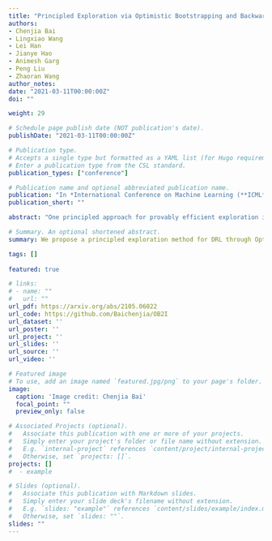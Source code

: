 ```yaml
---
title: "Principled Exploration via Optimistic Bootstrapping and Backward Induction."
authors:
- Chenjia Bai
- Lingxiao Wang
- Lei Han
- Jianye Hao
- Animesh Garg
- Peng Liu
- Zhaoran Wang
author_notes:
date: "2021-03-11T00:00:00Z"
doi: ""

weight: 29

# Schedule page publish date (NOT publication's date).
publishDate: "2021-03-11T00:00:00Z"

# Publication type.
# Accepts a single type but formatted as a YAML list (for Hugo requirements).
# Enter a publication type from the CSL standard.
publication_types: ["conference"]

# Publication name and optional abbreviated publication name.
publication: "In *International Conference on Machine Learning (**ICML**)*, 2021 &nbsp;&nbsp;&nbsp; <mark>**Spotlight**</mark>"
publication_short: ""

abstract: "One principled approach for provably efficient exploration is incorporating the upper confidence bound (UCB) into the value function as a bonus. However, UCB is specified to deal with linear and tabular settings and is incompatible with Deep Reinforcement Learning (DRL). In this paper, we propose a principled exploration method for DRL through Optimistic Bootstrapping and Backward Induction (OB2I). OB2I constructs a general-purpose UCB-bonus through non-parametric bootstrap in DRL. The UCB-bonus estimates the epistemic uncertainty of state-action pairs for optimistic exploration. We build theoretical connections between the proposed UCB-bonus and the LSVI-UCB in a linear setting. We propagate future uncertainty in a time-consistent manner through episodic backward update, which exploits the theoretical advantage and empirically improves the sample-efficiency. Our experiments in the MNIST maze and Atari suite suggest that OB2I outperforms several state-of-the-art exploration approaches."

# Summary. An optional shortened abstract.
summary: We propose a principled exploration method for DRL through Optimistic Bootstrapping and Backward Induction (OB2I).

tags: []
  
featured: true

# links:
# - name: ""
#   url: ""
url_pdf: https://arxiv.org/abs/2105.06022
url_code: https://github.com/Baichenjia/OB2I  
url_dataset: ''
url_poster: ''
url_project: ''
url_slides: ''
url_source: ''
url_video: ''

# Featured image
# To use, add an image named `featured.jpg/png` to your page's folder. 
image:
  caption: 'Image credit: Chenjia Bai'
  focal_point: ""
  preview_only: false

# Associated Projects (optional).
#   Associate this publication with one or more of your projects.
#   Simply enter your project's folder or file name without extension.
#   E.g. `internal-project` references `content/project/internal-project/index.md`.
#   Otherwise, set `projects: []`.
projects: []
#  - example

# Slides (optional).
#   Associate this publication with Markdown slides.
#   Simply enter your slide deck's filename without extension.
#   E.g. `slides: "example"` references `content/slides/example/index.md`.
#   Otherwise, set `slides: ""`.
slides: ""
---
```

